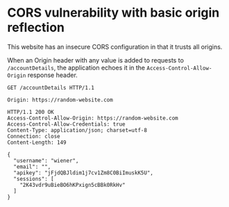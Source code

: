 # CORS vulnerability with basic origin reflection

This website has an insecure CORS configuration in that it trusts all origins.

When an Origin header with any value is added to requests to `/accountDetails`, the application echoes it in the `Access-Control-Allow-Origin` response header.

```http
GET /accountDetails HTTP/1.1

Origin: https://random-website.com
```

```
HTTP/1.1 200 OK
Access-Control-Allow-Origin: https://random-website.com
Access-Control-Allow-Credentials: true
Content-Type: application/json; charset=utf-8
Connection: close
Content-Length: 149

{
  "username": "wiener",
  "email": "",
  "apikey": "jFjdQBJldim1j7cv1Zm8C0BiImuskK5U",
  "sessions": [
    "2K43vdr9uBieBO6hKPxign5cBBk0RkHv"
  ]
}
```
